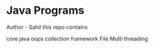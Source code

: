 # Java Programs

Author - Sahil
this repo contains 

core java
oops
collection framework
File
Multi threading